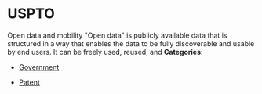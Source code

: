 # USPTO


Open data and mobility "Open data" is publicly available data that is structured in a way that enables the data to be fully discoverable and usable by end users. It can be freely used, reused, and
**Categories**:

- [Government](https://github/awesome-apis/awesome-apis#government)

- [Patent](https://github/awesome-apis/awesome-apis#patent)



